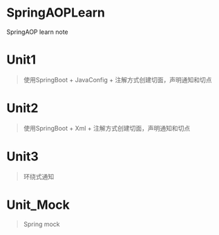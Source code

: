 # SpringAOPLearn
SpringAOP learn note

# Unit1 
> 使用SpringBoot + JavaConfig + 注解方式创建切面，声明通知和切点

# Unit2
> 使用SpringBoot + Xml + 注解方式创建切面，声明通知和切点

# Unit3
> 环绕式通知

# Unit_Mock
> Spring mock

